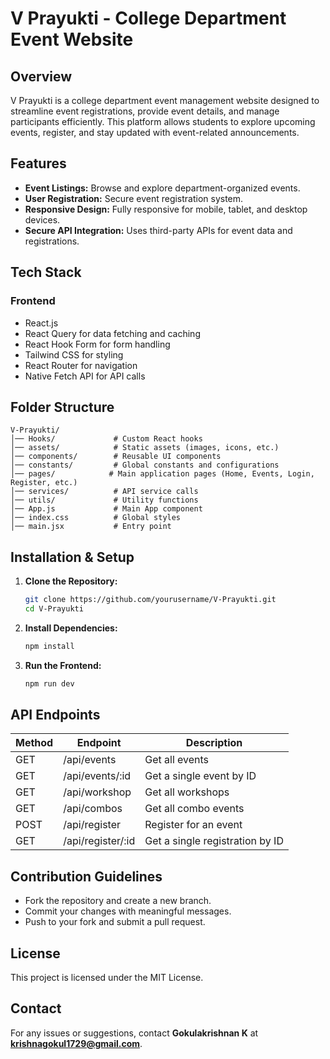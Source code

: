 # V Prayukti - College Department Event Website

## Overview

V Prayukti is a college department event management website designed to streamline event registrations, provide event details, and manage participants efficiently. This platform allows students to explore upcoming events, register, and stay updated with event-related announcements.

## Features

- **Event Listings:** Browse and explore department-organized events.
- **User Registration:** Secure event registration system.
- **Responsive Design:** Fully responsive for mobile, tablet, and desktop devices.
- **Secure API Integration:** Uses third-party APIs for event data and registrations.

## Tech Stack

### Frontend

- React.js
- React Query for data fetching and caching
- React Hook Form for form handling
- Tailwind CSS for styling
- React Router for navigation
- Native Fetch API for API calls

## Folder Structure

```
V-Prayukti/
│── Hooks/             # Custom React hooks
│── assets/            # Static assets (images, icons, etc.)
│── components/        # Reusable UI components
│── constants/         # Global constants and configurations
│── pages/            # Main application pages (Home, Events, Login, Register, etc.)
│── services/          # API service calls
│── utils/             # Utility functions
│── App.js             # Main App component
│── index.css          # Global styles
│── main.jsx           # Entry point
```

## Installation & Setup

1. **Clone the Repository:**

   ```sh
   git clone https://github.com/yourusername/V-Prayukti.git
   cd V-Prayukti
   ```

2. **Install Dependencies:**

   ```sh
   npm install
   ```

3. **Run the Frontend:**

   ```sh
   npm run dev
   ```

## API Endpoints

| Method | Endpoint           | Description                     |
| ------ | ------------------ | ------------------------------- |
| GET    | /api/events        | Get all events                  |
| GET    | /api/events/\:id   | Get a single event by ID        |
| GET    | /api/workshop      | Get all workshops               |
| GET    | /api/combos        | Get all combo events            |
| POST   | /api/register      | Register for an event           |
| GET    | /api/register/\:id | Get a single registration by ID |

## Contribution Guidelines

- Fork the repository and create a new branch.
- Commit your changes with meaningful messages.
- Push to your fork and submit a pull request.

## License

This project is licensed under the MIT License.

## Contact

For any issues or suggestions, contact **Gokulakrishnan K** at **[krishnagokul1729@gmail.com](mailto\:krishnagokul1729@gmail.com)**.

